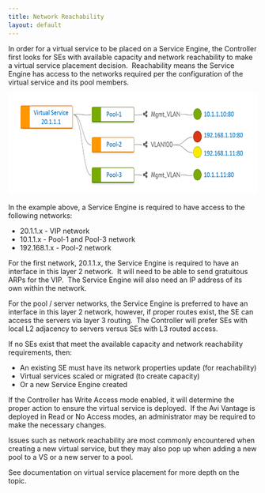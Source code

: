 ```yaml
---
title: Network Reachability
layout: default
---
```

In order for a virtual service to be placed on a Service Engine, the Controller first looks for SEs with available capacity and network reachability to make a virtual service placement decision.  Reachability means the Service Engine has access to the networks required per the configuration of the virtual service and its pool members.

<a href="img/VSobjectModel.png"><img src="img/VSobjectModel.png" alt="VSobjectModel" width="642" height="205"></a>

In the example above, a Service Engine is required to have access to the following networks:

* 20.1.1.x - VIP network
* 10.1.1.x - Pool-1 and Pool-3 network
* 192.168.1.x - Pool-2 network

For the first network, 20.1.1.x, the Service Engine is required to have an interface in this layer 2 network.  It will need to be able to send gratuitous ARPs for the VIP.  The Service Engine will also need an IP address of its own within the network.

For the pool / server networks, the Service Engine is preferred to have an interface in this layer 2 network, however, if proper routes exist, the SE can access the servers via layer 3 routing.  The Controller will prefer SEs with local L2 adjacency to servers versus SEs with L3 routed access.

If no SEs exist that meet the available capacity and network reachability requirements, then:

* An existing SE must have its network properties update (for reachability)
* Virtual services scaled or migrated (to create capacity)
* Or a new Service Engine created

If the Controller has Write Access mode enabled, it will determine the proper action to ensure the virtual service is deployed.  If the Avi Vantage is deployed in Read or No Access modes, an administrator may be required to make the necessary changes.

Issues such as network reachability are most commonly encountered when creating a new virtual service, but they may also pop up when adding a new pool to a VS or a new server to a pool.

See documentation on virtual service placement for more depth on the topic.